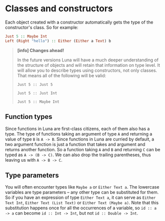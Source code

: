 # Classes and constructors

Each object created with a constructor automatically gets the type of the constructor's class. So for example:

```haskell
Just 5 :: Maybe Int
Left (Right "hello") :: Either (Either a Text) b
```

> **[info] Changes ahead!**
>
> In the future versions Luna will have a much deeper understanding of the structure of objects and will retain that information on type level. It will allow you to describe types using constructors, not only classes. That means all of the following will be valid:
>
> ```Just 5 :: Just 5```
>
> ```Just 5 :: Just Int```
>
> ```Just 5 :: Maybe Int```

## Function types

Since functions in Luna are first-class citizens, each of them also has a type. The type of functions taking an argument of type `A` and returning a value of type `B` is `A -> B`. Since functions in Luna are curried by default, a two argument function is just a function that takes and argument and returns another function. So a function taking `A` and `B` and returning `C` can be typed as `A -> (B -> C)`. We can also drop the trailing parentheses, thus leaving us with `A -> B -> C`. 

## Type parameters

You will often encounter types like `Maybe a` or `Either Text a`. The lowercase variables are type parameters – any other type can be substituted for them. So if you have an expression of type `Either Text a`, it can serve as `Either Text Int`, `Either Text (List Text)` or `Either Text (Maybe a)`. Note that this substitution happens once for all the occurrences of a variable, so `id :: a -> a` can become `id :: Int -> Int`, but not `id :: Double -> Int`.
